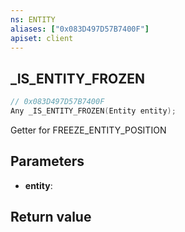 ```yaml
---
ns: ENTITY
aliases: ["0x083D497D57B7400F"]
apiset: client
---
```

## _IS_ENTITY_FROZEN

```c
// 0x083D497D57B7400F
Any _IS_ENTITY_FROZEN(Entity entity);
```

Getter for FREEZE_ENTITY_POSITION

## Parameters
* **entity**:

## Return value